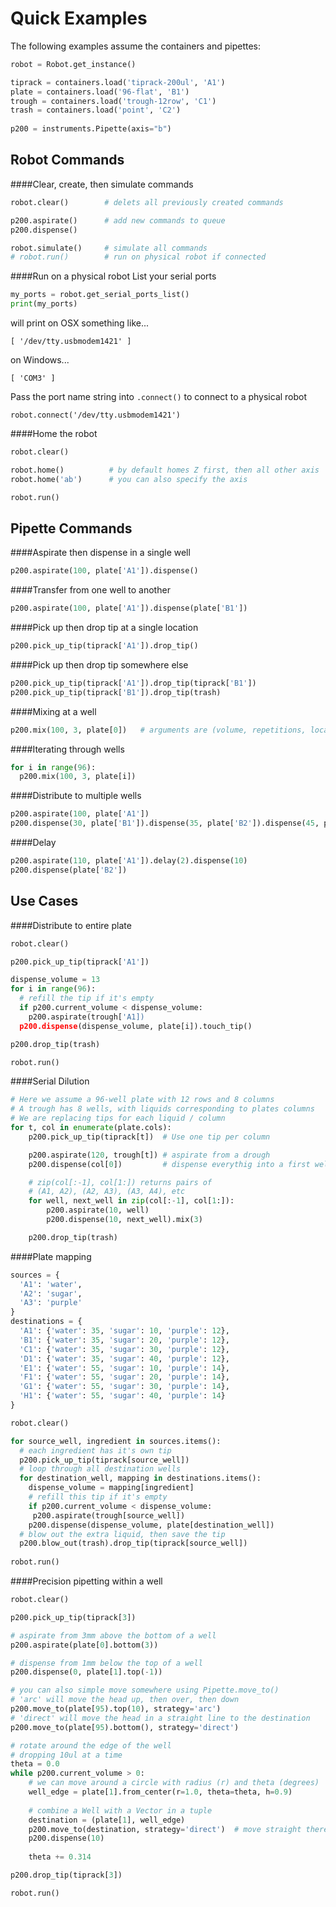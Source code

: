 # Quick Examples
The following examples assume the containers and pipettes:
```python
robot = Robot.get_instance()

tiprack = containers.load('tiprack-200ul', 'A1')
plate = containers.load('96-flat', 'B1')
trough = containers.load('trough-12row', 'C1')
trash = containers.load('point', 'C2')
    
p200 = instruments.Pipette(axis="b")
```
## Robot Commands

####Clear, create, then simulate commands
```python
robot.clear()        # delets all previously created commands

p200.aspirate()      # add new commands to queue
p200.dispense()

robot.simulate()     # simulate all commands
# robot.run()        # run on physical robot if connected
```

####Run on a physical robot
List your serial ports
```python
my_ports = robot.get_serial_ports_list()
print(my_ports)
```
will print on OSX something like...
```
[ '/dev/tty.usbmodem1421' ]
```
on Windows...
```
[ 'COM3' ]
```
Pass the port name string into `.connect()` to connect to a physical robot
```
robot.connect('/dev/tty.usbmodem1421')
```

####Home the robot
```python
robot.clear()

robot.home()          # by default homes Z first, then all other axis
robot.home('ab')      # you can also specify the axis

robot.run()
```

## Pipette Commands
####Aspirate then dispense in a single well

```python
p200.aspirate(100, plate['A1']).dispense()
```

####Transfer from one well to another

 ```python
p200.aspirate(100, plate['A1']).dispense(plate['B1'])
```

####Pick up then drop tip at a single location

```python
p200.pick_up_tip(tiprack['A1']).drop_tip()
```

####Pick up then drop tip somewhere else

```python
p200.pick_up_tip(tiprack['A1']).drop_tip(tiprack['B1'])
p200.pick_up_tip(tiprack['B1']).drop_tip(trash)
```

####Mixing at a well

 ```python
p200.mix(100, 3, plate[0])   # arguments are (volume, repetitions, location)
```

####Iterating through wells

```python
for i in range(96):
  p200.mix(100, 3, plate[i])
```

####Distribute to multiple wells

```python
p200.aspirate(100, plate['A1'])
p200.dispense(30, plate['B1']).dispense(35, plate['B2']).dispense(45, plate['B3'])
```

####Delay

```python
p200.aspirate(110, plate['A1']).delay(2).dispense(10)
p200.dispense(plate['B2'])
```

## Use Cases

####Distribute to entire plate

```python
robot.clear()

p200.pick_up_tip(tiprack['A1'])

dispense_volume = 13
for i in range(96):
  # refill the tip if it's empty
  if p200.current_volume < dispense_volume:
    p200.aspirate(trough['A1])
  p200.dispense(dispense_volume, plate[i]).touch_tip()

p200.drop_tip(trash)

robot.run()
```
####Serial Dilution
```python
# Here we assume a 96-well plate with 12 rows and 8 columns
# A trough has 8 wells, with liquids corresponding to plates columns
# We are replacing tips for each liquid / column
for t, col in enumerate(plate.cols):
    p200.pick_up_tip(tiprack[t])  # Use one tip per column

    p200.aspirate(120, trough[t]) # aspirate from a drough
    p200.dispense(col[0])         # dispense everythig into a first well

    # zip(col[:-1], col[1:]) returns pairs of
    # (A1, A2), (A2, A3), (A3, A4), etc
    for well, next_well in zip(col[:-1], col[1:]):
        p200.aspirate(10, well)
        p200.dispense(10, next_well).mix(3)

    p200.drop_tip(trash)
```
####Plate mapping

```python
sources = {
  'A1': 'water',
  'A2': 'sugar',
  'A3': 'purple'
}
destinations = {
  'A1': {'water': 35, 'sugar': 10, 'purple': 12},
  'B1': {'water': 35, 'sugar': 20, 'purple': 12},
  'C1': {'water': 35, 'sugar': 30, 'purple': 12},
  'D1': {'water': 35, 'sugar': 40, 'purple': 12},
  'E1': {'water': 55, 'sugar': 10, 'purple': 14},
  'F1': {'water': 55, 'sugar': 20, 'purple': 14},
  'G1': {'water': 55, 'sugar': 30, 'purple': 14},
  'H1': {'water': 55, 'sugar': 40, 'purple': 14}
}

robot.clear()

for source_well, ingredient in sources.items():
  # each ingredient has it's own tip
  p200.pick_up_tip(tiprack[source_well])
  # loop through all destination wells
  for destination_well, mapping in destinations.items():
    dispense_volume = mapping[ingredient]
    # refill this tip if it's empty
    if p200.current_volume < dispense_volume:
     p200.aspirate(trough[source_well])
    p200.dispense(dispense_volume, plate[destination_well])
  # blow out the extra liquid, then save the tip
  p200.blow_out(trash).drop_tip(tiprack[source_well])
  
robot.run()
```

####Precision pipetting within a well

```python
robot.clear()

p200.pick_up_tip(tiprack[3])

# aspirate from 3mm above the bottom of a well
p200.aspirate(plate[0].bottom(3))

# dispense from 1mm below the top of a well
p200.dispense(0, plate[1].top(-1))

# you can also simple move somewhere using Pipette.move_to()
# 'arc' will move the head up, then over, then down
p200.move_to(plate[95).top(10), strategy='arc')
# 'direct' will move the head in a straight line to the destination
p200.move_to(plate[95).bottom(), strategy='direct')

# rotate around the edge of the well
# dropping 10ul at a time
theta = 0.0
while p200.current_volume > 0:
    # we can move around a circle with radius (r) and theta (degrees)
    well_edge = plate[1].from_center(r=1.0, theta=theta, h=0.9)
    
    # combine a Well with a Vector in a tuple
    destination = (plate[1], well_edge)
    p200.move_to(destination, strategy='direct')  # move straight there
    p200.dispense(10)
    
    theta += 0.314

p200.drop_tip(tiprack[3])

robot.run()
```
